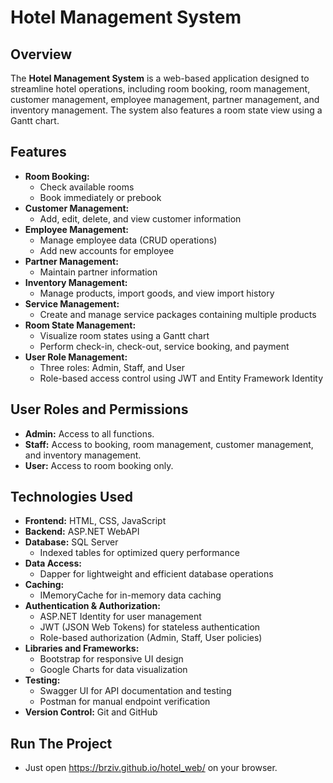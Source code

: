 # Hotel Management System

## Overview
The **Hotel Management System** is a web-based application designed to streamline hotel operations, including room booking, room management, customer management, employee management, partner management, and inventory management. The system also features a room state view using a Gantt chart.

## Features
- **Room Booking:**
  - Check available rooms
  - Book immediately or prebook
- **Customer Management:**
  - Add, edit, delete, and view customer information
- **Employee Management:**
  - Manage employee data (CRUD operations)
  - Add new accounts for employee
- **Partner Management:**
  - Maintain partner information
- **Inventory Management:**
  - Manage products, import goods, and view import history
- **Service Management:**
  - Create and manage service packages containing multiple products
- **Room State Management:**
  - Visualize room states using a Gantt chart
  - Perform check-in, check-out, service booking, and payment
- **User Role Management:**
  - Three roles: Admin, Staff, and User
  - Role-based access control using JWT and Entity Framework Identity

## User Roles and Permissions
- **Admin:** Access to all functions.
- **Staff:** Access to booking, room management, customer management, and inventory management.
- **User:** Access to room booking only.

## Technologies Used
* **Frontend:** HTML, CSS, JavaScript
* **Backend:** ASP.NET WebAPI
* **Database:** SQL Server  
  * Indexed tables for optimized query performance
* **Data Access:**  
  * Dapper for lightweight and efficient database operations
* **Caching:**  
  * IMemoryCache for in-memory data caching
* **Authentication & Authorization:**  
  * ASP.NET Identity for user management  
  * JWT (JSON Web Tokens) for stateless authentication  
  * Role-based authorization (Admin, Staff, User policies)
* **Libraries and Frameworks:**  
  * Bootstrap for responsive UI design  
  * Google Charts for data visualization
* **Testing:**  
  * Swagger UI for API documentation and testing  
  * Postman for manual endpoint verification
* **Version Control:** Git and GitHub

## Run The Project
- Just open https://brziv.github.io/hotel_web/ on your browser.
